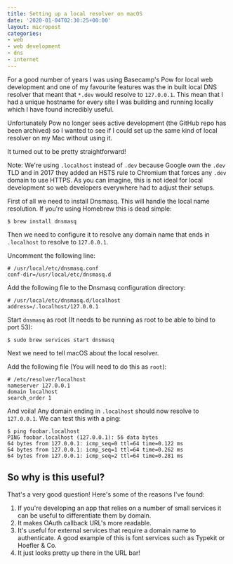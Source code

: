 ```yaml
---
title: Setting up a local resolver on macOS
date: '2020-01-04T02:30:25+00:00'
layout: micropost
categories:
- web
- web development
- dns
- internet
---
```


For a good number of years I was using Basecamp's Pow for local web
development and one of my favourite features was the in built local DNS
resolver that meant that `*.dev` would resolve to `127.0.0.1`. This mean
that I had a unique hostname for every site I was building and running
locally which I have found incredibly useful.

Unfortunately Pow no longer sees active development (the GitHub repo has
been archived) so I wanted to see if I could set up the same kind of
local resolver on my Mac without using it.

It turned out to be pretty straightforward!

Note: We're using `.localhost` instead of `.dev` because Google own the
`.dev` TLD and in 2017 they added an HSTS rule to Chromium that forces
any `.dev` domain to use HTTPS. As you can imagine, this is not ideal
for local development so web developers everywhere had to adjust their
setups.

First of all we need to install Dnsmasq. This will handle the local name
resolution. If you're using Homebrew this is dead simple:

    $ brew install dnsmasq

Then we need to configure it to resolve any domain name that ends in
`.localhost` to resolve to `127.0.0.1`.

Uncomment the following line:

    # /usr/local/etc/dnsmasq.conf
    conf-dir=/usr/local/etc/dnsmasq.d

Add the following file to the Dnsmasq configuration directory:

    # /usr/local/etc/dnsmasq.d/localhost
    address=/.localhost/127.0.0.1

Start `dnsmasq` as root (It needs to be running as root to be able to
bind to port 53):

    $ sudo brew services start dnsmasq

Next we need to tell macOS about the local resolver.

Add the following file (You will need to do this as `root`):

    # /etc/resolver/localhost
    nameserver 127.0.0.1
    domain localhost
    search_order 1

And voila! Any domain ending in `.localhost` should now resolve to
`127.0.0.1`. We can test this with a ping:

    $ ping foobar.localhost
    PING foobar.localhost (127.0.0.1): 56 data bytes
    64 bytes from 127.0.0.1: icmp_seq=0 ttl=64 time=0.122 ms
    64 bytes from 127.0.0.1: icmp_seq=1 ttl=64 time=0.262 ms
    64 bytes from 127.0.0.1: icmp_seq=2 ttl=64 time=0.281 ms

## So why is this useful?

That's a very good question! Here's some of the reasons I've found:

1.  If you're developing an app that relies on a number of small
    services it can be useful to differentiate them by domain.
2.  It makes OAuth callback URL's more readable.
3.  It's useful for external services that require a domain name to
    authenticate. A good example of this is font services such as
    Typekit or Hoefler &amp; Co.
4.  It just looks pretty up there in the URL bar!
